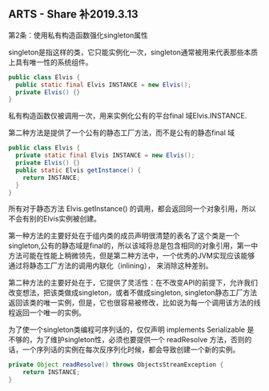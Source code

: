 ## ARTS - Share 补2019.3.13

第2条：使用私有构造函数强化singleton属性

singleton是指这样的类，它只能实例化一次，singleton通常被用来代表那些本质上具有唯一性的系统组件。

```java
public class Elvis {
  public static final Elvis INSTANCE = new Elvis();
  private Elvis() {}
}
```

私有构造函数仅被调用一次，用来实例化公有的平台final 域Elvis.INSTANCE. 

第二种方法是提供了一个公有的静态工厂方法，而不是公有的静态final 域

```java
public class Elvis {
  private static final Elvis INSTANCE = new Elvis();
  private Elvis() {}
  public static Elvis getInstance() {
    return INSTANCE;
  }
}
```

所有对于静态方法 Elvis.getInstance() 的调用，都会返回同一个对象引用，所以不会有别的Elvis实例被创建。

第一种方法的主要好处在于组内类的成员声明很清楚的表名了这个类是一个singleton,公有的静态域是final的，所以该域将总是包含相同的对象引用，第一中方法可能在性能上稍微领先，但是第二种方法中，一个优秀的JVM实现应该能够通过将静态工厂方法的调用内联化（inlining）， 来消除这种差别。

第二种方法的主要好处在于，它提供了灵活性：在不改变API的前提下，允许我们改变想法，把该类做成singleton，或者不做成singleton, singleton静态工厂方法返回该类的唯一实例，但是，它也很容易被修改，比如说为每一个调用该方法的线程返回一个唯一的实例。

为了使一个singleton类编程可序列话的，仅仅声明 implements Serializable 是不够的，为了维护singleton性，必须也要提供一个 readResolve 方法，否则的话，一个序列话的实例在每次反序列化时候，都会导致创建一个新的实例。

```java
private Object readResolve() throws ObjectsStreamException {
	return INSTANCE;
}
```

